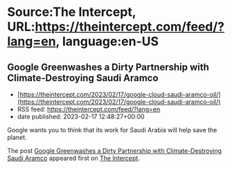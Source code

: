 # Source:The Intercept, URL:https://theintercept.com/feed/?lang=en, language:en-US

## Google Greenwashes a Dirty Partnership with Climate-Destroying Saudi Aramco
 - [https://theintercept.com/2023/02/17/google-cloud-saudi-aramco-oil/](https://theintercept.com/2023/02/17/google-cloud-saudi-aramco-oil/)
 - RSS feed: https://theintercept.com/feed/?lang=en
 - date published: 2023-02-17 12:48:27+00:00

<p>Google wants you to think that its work for Saudi Arabia will help save the planet.</p>
<p>The post <a href="https://theintercept.com/2023/02/17/google-cloud-saudi-aramco-oil/" rel="nofollow">Google Greenwashes a Dirty Partnership with Climate-Destroying Saudi Aramco</a> appeared first on <a href="https://theintercept.com" rel="nofollow">The Intercept</a>.</p>

